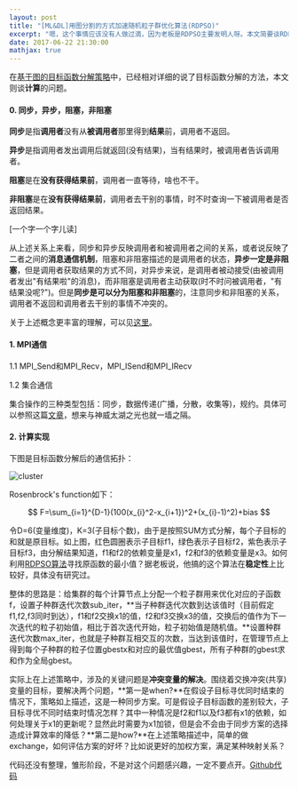 ```yaml
---
layout: post
title: "[ML&DL]用图分割的方式加速随机粒子群优化算法(RDPSO)"
excerpt: "嗯，这个事情应该没有人做过滴，因为老板是RDPSO主要发明人呀。本文简要谈RDPSO的加速计算，主要涉及MPI的通信函数梳理和一些基本且重要的概念。"
date: 2017-06-22 21:30:00
mathjax: true
---
```

<script type="text/javascript" src="http://cdn.mathjax.org/mathjax/latest/MathJax.js?config=default"></script>

在[基于图的目标函数分解策略](https://zhpmatrix.github.io/2017/06/14/graph-partitioning/)中，已经相对详细的说了目标函数分解的方法，本文则谈**计算**的问题。

#### 0. 同步，异步，阻塞，非阻塞

**同步**是指**调用者**没有从**被调用者**那里得到**结果**前，调用者不返回。

**异步**是指调用者发出调用后就返回(没有结果)，当有结果时，被调用者告诉调用者。

**阻塞**是在**没有获得结果前**，调用者一直等待，啥也不干。

**非阻塞**是在**没有获得结果前**，调用者去干别的事情，时不时查询一下被调用者是否返回结果。

[一个字一个字儿读]

从上述关系上来看，同步和异步反映调用者和被调用者之间的关系，或者说反映了二者之间的**消息通信机制**，阻塞和非阻塞描述的是调用者的状态，**异步一定是非阻塞**，但是调用者获取结果的方式不同，对异步来说，是调用者被动接受(由被调用者发出"有结果啦"的消息)，而非阻塞是调用者主动获取(时不时问被调用者，"有结果没呢?")。但是**同步是可以分为阻塞和非阻塞**的，注意同步和非阻塞的关系，调用者不返回和调用者去干别的事情不冲突的。

关于上述概念更丰富的理解，可以见[这里](https://www.zhihu.com/question/19732473)。


#### 1. MPI通信

1.1 MPI_Send和MPI_Recv，MPI_ISend和MPI_IRecv

1.2 集合通信

集合操作的三种类型包括：同步，数据传递(广播，分散，收集等)，规约。具体可以参照这篇[文章](http://blog.csdn.net/miaohongyu1/article/details/21093913)，想来与神威太湖之光也就一墙之隔。

#### 2. 计算实现

下图是目标函数分解后的通信拓扑：

![cluster](http://wx3.sinaimg.cn/mw690/aba7d18bgy1fgu9z90slnj20e00d8gml.jpg)

Rosenbrock's function如下：

$$
   F=\sum_{i=1}^{D-1}(100(x_{i}^2-x_{i+1})^2+(x_{i}-1)^2)+bias
$$

令D=6(变量维度)，K=3(子目标个数)，由于是按照SUM方式分解，每个子目标的和就是原目标。如上图，红色圆圈表示子目标f1，绿色表示子目标f2，紫色表示子目标f3，由分解结果知道，f1和f2的依赖变量是x1，f2和f3的依赖变量是x3。如何利用[RDPSO算法](https://bmcbioinformatics.biomedcentral.com/articles/10.1186/1471-2105-15-S6-S1)寻找原函数的最小值？据老板说，他搞的这个算法在**稳定性**上比较好，具体没有研究过。

整体的思路是：给集群的每个计算节点上分配一个粒子群用来优化对应的子函数f，设置子种群迭代次数sub_iter，**当子种群迭代次数到达该值时（目前假定f1,f2,f3同时到达），f1和f2交换x1的值，f2和f3交换x3的值，交换后的值作为下一次迭代的粒子初始值，相比于首次迭代开始，粒子初始值是随机值。**设置种群迭代次数max_iter，也就是子种群互相交互的次数，当达到该值时，在管理节点上得到每个子种群的粒子位置gbestx和对应的最优值gbest，所有子种群的gbest求和作为全局gbest。

实际上在上述策略中，涉及的关键问题是**冲突变量的解决**。围绕着交换冲突(共享)变量的目标，要解决两个问题，**第一是when?**在假设子目标寻优同时结束的情况下，策略如上描述，这是一种同步方案。可是假设子目标函数的差别较大，子目标寻优不同时结束时情况怎样？其中一种情况是f2和f1以及f3都有x1的依赖，如何处理关于x1的更新呢？显然此时需要为x1加锁，但是会不会由于同步方案的选择造成计算效率的降低？**第二是how?**在上述策略描述中，简单的做exchange，如何评估方案的好坏？比如说更好的加权方案，满足某种映射关系？

代码还没有整理，雏形阶段，不是对这个问题感兴趣，一定不要点开。[Github代码](https://github.com/zhpmatrix/metis)





















